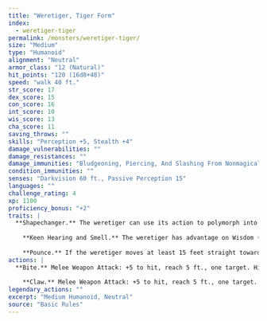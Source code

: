 ```yaml
---
title: "Weretiger, Tiger Form"
index:
  - weretiger-tiger
permalink: /monsters/weretiger-tiger/
size: "Medium"
type: "Humanoid"
alignment: "Neutral"
armor_class: "12 (Natural)"
hit_points: "120 (16d8+48)"
speed: "walk 40 ft."
str_score: 17
dex_score: 15
con_score: 16
int_score: 10
wis_score: 13
cha_score: 11
saving_throws: ""
skills: "Perception +5, Stealth +4"
damage_vulnerabilities: ""
damage_resistances: ""
damage_immunities: "Bludgeoning, Piercing, And Slashing From Nonmagical Weapons That Aren'T Silvered"
condition_immunities: ""
senses: "Darkvision 60 ft., Passive Perception 15"
languages: ""
challenge_rating: 4
xp: 1100
proficiency_bonus: "+2"
traits: |
  **Shapechanger.** The weretiger can use its action to polymorph into a tiger-humanoid hybrid or into a tiger, or back into its true form, which is humanoid. Its statistics, other than its size, are the same in each form. Any equipment it is wearing or carrying isn't transformed. It reverts to its true form if it dies.
    
    **Keen Hearing and Smell.** The weretiger has advantage on Wisdom (Perception) checks that rely on hearing or smell.
    
    **Pounce.** If the weretiger moves at least 15 feet straight toward a creature and then hits it with a claw attack on the same turn, that target must succeed on a DC 14 Strength saving throw or be knocked prone. If the target is prone, the weretiger can make one bite attack against it as a bonus action.
actions: |
  **Bite.** Melee Weapon Attack: +5 to hit, reach 5 ft., one target. Hit: 8 (1d10 + 3) piercing damage. If the target is a humanoid, it must succeed on a DC 13 Constitution saving throw or be cursed with weretiger lycanthropy.
    
    **Claw.** Melee Weapon Attack: +5 to hit, reach 5 ft., one target. Hit: 7 (1d8 + 3) slashing damage.  
legendary_actions: ""
excerpt: "Medium Humanoid, Neutral"
source: "Basic Rules"
---
```

